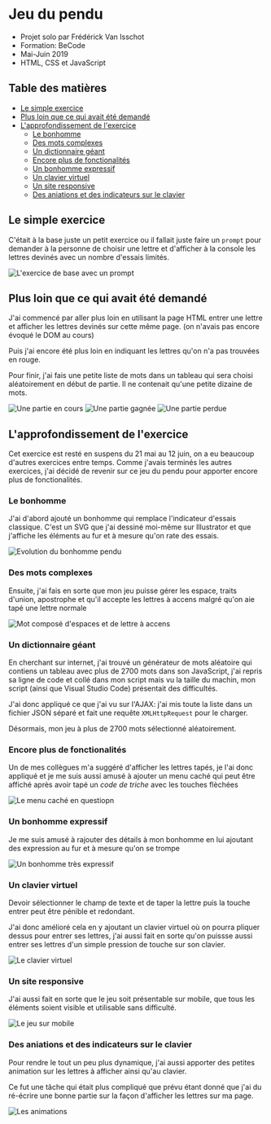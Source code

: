 # Jeu du pendu <!-- omit in toc -->

- Projet solo par Frédérick Van Isschot
- Formation: BeCode
- Mai-Juin 2019
- HTML, CSS et JavaScript

## Table des matières <!-- omit in toc -->

- [Le simple exercice](#Le-simple-exercice)
- [Plus loin que ce qui avait été demandé](#Plus-loin-que-ce-qui-avait-été-demandé)
- [L'approfondissement de l'exercice](#Lapprofondissement-de-lexercice)
  - [Le bonhomme](#Le-bonhomme)
  - [Des mots complexes](#Des-mots-complexes)
  - [Un dictionnaire géant](#Un-dictionnaire-géant)
  - [Encore plus de fonctionalités](#Encore-plus-de-fonctionalités)
  - [Un bonhomme expressif](#Un-bonhomme-expressif)
  - [Un clavier virtuel](#Un-clavier-virtuel)
  - [Un site responsive](#Un-site-responsive)
  - [Des aniations et des indicateurs sur le clavier](#Des-aniations-et-des-indicateurs-sur-le-clavier)

## Le simple exercice
C'était à la base juste un petit exercice ou il fallait juste faire un `prompt` pour demander à la personne de choisir une lettre et d'afficher à la console les lettres devinés avec un nombre d'essais limités.

![L'exercice de base avec un prompt](./markdown/screenshot-0.jpg)

## Plus loin que ce qui avait été demandé

J'ai commencé par aller plus loin en utilisant la page HTML entrer une lettre et afficher les lettres devinés sur cette même page. (on n'avais pas encore évoqué le DOM au cours)

Puis j'ai encore été plus loin en indiquant les lettres qu'on n'a pas trouvées en rouge.

Pour finir, j'ai fais une petite liste de mots dans un tableau qui sera choisi aléatoirement en début de partie. Il ne contenait qu'une petite dizaine de mots.

![Une partie en cours](./markdown/screenshot-1.jpg)
![Une partie gagnée](./markdown/screenshot-2.jpg)
![Une partie perdue](./markdown/screenshot-3.jpg)

## L'approfondissement de l'exercice
Cet exercice est resté en suspens du 21 mai au 12 juin, on a eu beaucoup d'autres exercices entre temps. Comme j'avais terminés les autres exercices, j'ai décidé de revenir sur ce jeu du pendu pour apporter encore plus de fonctionalités.

### Le bonhomme
J'ai d'abord ajouté un bonhomme qui remplace l'indicateur d'essais classique. C'est un SVG que j'ai dessiné moi-même sur Illustrator et que j'affiche les éléments au fur et à mesure qu'on rate des essais.

![Evolution du bonhomme pendu](./markdown/screenshot-4.gif)

### Des mots complexes
Ensuite, j'ai fais en sorte que mon jeu puisse gérer les espace, traits d'union, apostrophe et qu'il accepte les lettres à accens malgré qu'on aie tapé une lettre normale

![Mot composé d'espaces et de lettre à accens](./markdown/screenshot-5.jpg)

### Un dictionnaire géant
En cherchant sur internet, j'ai trouvé un générateur de mots aléatoire qui contiens un tableau avec plus de 2700 mots dans son JavaScript, j'ai repris sa ligne de code et collé dans mon script mais vu la taille du machin, mon script (ainsi que Visual Studio Code) présentait des difficultés.

J'ai donc appliqué ce que j'ai vu sur l'AJAX: j'ai mis toute la liste dans un fichier JSON séparé et fait une requête `XMLHttpRequest` pour le charger.

Désormais, mon jeu à plus de 2700 mots sélectionné aléatoirement.

### Encore plus de fonctionalités
Un de mes collègues m'a suggéré d'afficher les lettres tapés, je l'ai donc appliqué et je me suis aussi amusé à ajouter un menu caché qui peut être affiché après avoir tapé un *code de triche* avec les touches flèchées

![Le menu caché en questiopn](./markdown/screenshot-6.jpg)

### Un bonhomme expressif
Je me suis amusé à rajouter des détails à mon bonhomme en lui ajoutant des expression au fur et à mesure qu'on se trompe

![Un bonhomme très expressif](./markdown/screenshot-7.gif)

### Un clavier virtuel
Devoir sélectionner le champ de texte et de taper la lettre puis la touche entrer peut être pénible et redondant.

J'ai donc amélioré cela en y ajoutant un clavier virtuel où on pourra pliquer dessus pour entrer ses lettres, j'ai aussi fait en sorte qu'on puissse aussi entrer ses lettres d'un simple pression de touche sur son clavier.

![Le clavier virtuel](./markdown/screenshot-8.jpg)

### Un site responsive
J'ai aussi fait en sorte que le jeu soit présentable sur mobile, que tous les éléments soient visible et utilisable sans difficulté.

![Le jeu sur mobile](./markdown/screenshot-9.jpg)

### Des aniations et des indicateurs sur le clavier
Pour rendre le tout un peu plus dynamique, j'ai aussi apporter des petites animation sur les lettres à afficher ainsi qu'au clavier.

Ce fut une tâche qui était plus compliqué que prévu étant donné que j'ai du ré-écrire une bonne partie sur la façon d'afficher les lettres sur ma page.

![Les animations](./markdown/screenshot-10.gif)